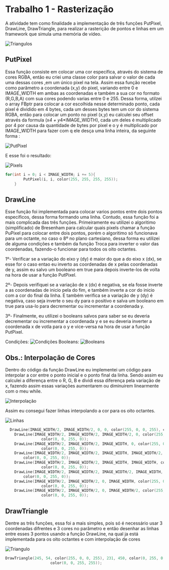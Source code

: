 # Trabalho 1 - Rasterização
  
A atividade tem como finalidade a implementação de três funções PutPixel, DrawLine, DrawTriangle, para realizar a rasterição de 
pontos e linhas em um framework que simula uma memória de vídeo.

![Triangulos](/Trabalho-1/Images/Triangulos.png)

## PutPixel

Essa função consiste em colocar uma cor específica, através do sistema de cores RGBA, então eu criei uma classe color para salvar
o valor de cada uma dessas cores ,em um único pixel na tela. Assim essa função recebe como parâmetro a coordenada (x,y) do pixel,
variando entre 0 e IMAGE_WIDTH em ambas as coordenadas e também a sua cor no formato (R,G,B,A) com  sua cores podendo varias entre
0 e 255. Dessa forma, utilzei o array FBptr para colocar a cor escolhida nesse determinado ponto, cada pixel é dividido em
4 bytes, cada um desses bytes tem um cor do sistema RGBA, então para colocar um ponto no pixel (x,y) eu calculei seu offset
através da formula (x*4 + y*4*IMAGE_WIDTH), cada um deles é multiplicado por 4 por causa da quantidade de bytes por pixel e o y 
é multiplicado por IMAGE_WIDTH para fazer com q ele desça uma linha inteira, da seguinte forma :

![PutPixel](/Trabalho-1/Images/PutPixel.png)

E esse foi o resultado:

![Pixels](/Trabalho-1/Images/Pixels.png)
```c++
for(int i = 0; i < IMAGE_WIDTH; i += 5){
		PutPixel(i, i, color(255, 255, 255, 255));
	}
```


## DrawLine

Esse função foi implementada para colocar varios pontos entre dois pontos especificos, dessa forma formando uma linha. Contudo, 
essa função foi a mais complicada das três funções. Primeiramente eu utilizei o algoritimo (simplificado) de Bresenham para 
calcular quais pixels chamar a função PuPixel para colocar entre dois pontos, porém o algoritimo só funcionava para um octante,
no caso o 8º no plano cartesiano, dessa forma eu utilizei de alguma condições e também da função Troca para inverter o valor das
coordenadas, fazendo-o funcionar para todos os oito octantes.

1º- Verificar se a variação do eixo y (dy) é maior do que a do eixo x (dx), se esse for o caso entao eu inverto as coordenadas
    de x pelas coordenadas de y, assim eu salvo um booleano em true para depois inverte-los de volta na hora de usar a função 
    PutPixel.
    
2º- Depois verifiquei se a variação de x (dx) é negativa, se ela fosse inverte a as coordenadas de inicio pela do fim, e também
    inverte a cor do inicio com a cor do final da linha. E também verifica se a variação de y (dy) é negativa, caso seja inverte
    o seu dy para o positivo e salva um booleano em true para usa-lo para decrementar ou incrementar a coordenada y.
    
3º- Finalmente, eu utilizei o booleans salvos para saber se eu deveria decrementar ou incrementar a coordenada y e se eu deveria
    inverter a coordenada x de votla para o y e vice-versa na hora de usar a função PutPixel.
    
Condições:
 ![Condições](/Trabalho-1/Images/Condicoes.png) 
Booleans:
 ![Booleans](/Trabalho-1/Images/Booleans.png)

## Obs.: Interpolação de Cores

Dentro do código da função DrawLine eu implementei um código para interpolar a cor entre o ponto inicial e o ponto final da linha.
Sendo assim eu calculei a diferença entre o R, G, B e dividi essa diferença pela variação de x, fazendo assim essas variações 
aumentarem ou diminuirem linearmente com o meu while.

![Interpolação](/Trabalho-1/Images/Interpolacao.png)

Assim eu consegui fazer linhas interpolando a cor para os oito octantes.

![Linhas](/Trabalho-1/Images/Linhas.png)

```c++
  DrawLine(IMAGE_WIDTH/2, IMAGE_WIDTH/2, 0, 0, color(255, 0, 0, 255), color(0, 0, 255, 0));
	DrawLine(IMAGE_WIDTH/2, IMAGE_WIDTH/2, IMAGE_WIDTH/2, 0, color(255, 0, 0, 255),
				color(0, 0, 255, 0));
	DrawLine(IMAGE_WIDTH/2, IMAGE_WIDTH/2, IMAGE_WIDTH, 0, color(255, 0, 0, 255),
				color(0, 0, 255, 0));
	DrawLine(IMAGE_WIDTH/2, IMAGE_WIDTH/2, IMAGE_WIDTH, IMAGE_WIDTH/2, color(255, 0, 0, 255),
        color(0, 0, 255, 0));
	DrawLine(IMAGE_WIDTH/2, IMAGE_WIDTH/2, IMAGE_WIDTH, IMAGE_WIDTH, color(255, 0, 0, 255),
				color(0, 0, 255, 0));
	DrawLine(IMAGE_WIDTH/2, IMAGE_WIDTH/2, IMAGE_WIDTH/2, IMAGE_WIDTH, color(255, 0, 0, 255),
        color(0, 0, 255, 0));
	DrawLine(IMAGE_WIDTH/2, IMAGE_WIDTH/2, 0, IMAGE_WIDTH, color(255, 0, 0, 255), 
				color(0, 0, 255, 0));
	DrawLine(IMAGE_WIDTH/2, IMAGE_WIDTH/2, 0, IMAGE_WIDTH/2, color(255, 0, 0, 255), 
				color(0, 0, 255, 0));
```

## DrawTriangle

Dentre as três funções, essa foi a mais simples, pois só é necessário usar 3 coordenadas difrentes e 3 cores no parâmetro e então
desenhar as linhas entre esses 3 pontos usando a função DrawLine, na qual ja está implementada para os oito octantes e com interpolação de cores

![Triangulo](/Trabalho-1/Images/Triangulo.png)
```c++
DrawTriangle(245, 54, color(255, 0, 0, 255), 231, 450, color(0, 255, 0, 255), 62, 70,
					color(0, 0, 255, 255));
```
